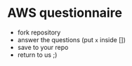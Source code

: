 # AWS questionnaire

- fork repository
- answer the questions (put `x` inside [])
- save to your repo
- return to us ;)
